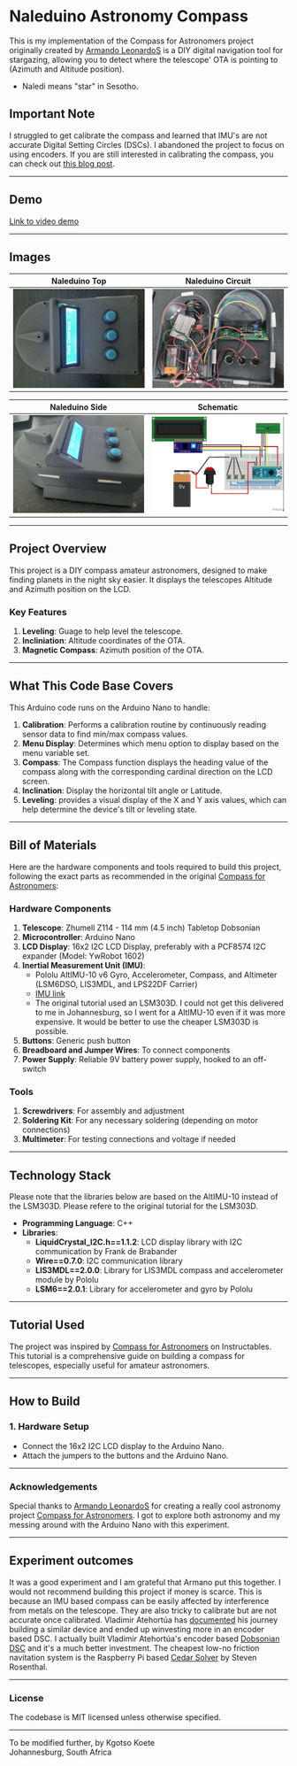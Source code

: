 # Naleduino Astronomy Compass

This is my implementation of the Compass for Astronomers project originally created by [Armando LeonardoS](https://www.instructables.com/member/Armando+LeonardoS/) is a DIY digital navigation tool for stargazing, allowing you to detect where the telescope' OTA is pointing to (Azimuth and Altitude position).

- Naledi means "star" in Sesotho.

## Important Note

I struggled to get calibrate the compass and learned that IMU's are not accurate Digital Setting Circles (DSCs). I abandoned the project to focus on using encoders. If you are still interested in calibrating the compass, you can check out [this blog post](https://sailboatinstruments.blogspot.com/2011/08/improved-magnetometer-calibration.html).

---

## Demo

[Link to video demo](https://youtube.com/shorts/odLFw2xVd5E?feature=share)

---

## Images

|        Naleduino Top         |        Naleduino Circuit         |
| :--------------------------: | :------------------------------: |
| ![](/images/compass_top.jpg) | ![](/images/compass_circuit.jpg) |

|        Naleduino Side         |         Schematic          |
| :---------------------------: | :------------------------: |
| ![](/images/compass_side.jpg) | ![](/images/schematic.jpg) |

---

## Project Overview

This project is a DIY compass amateur astronomers, designed to make finding planets in the night sky easier. It displays the telescopes Altitude and Azimuth position on the LCD.

### Key Features

1. **Leveling**: Guage to help level the telescope.
2. **Incliniation**: Altitude coordinates of the OTA.
3. **Magnetic Compass**: Azimuth position of the OTA.

---

## What This Code Base Covers

This Arduino code runs on the Arduino Nano to handle:

1. **Calibration**: Performs a calibration routine by continuously reading sensor data to find min/max compass values.
2. **Menu Display**: Determines which menu option to display based on the menu variable set.
3. **Compass**: The Compass function displays the heading value of the compass along with the corresponding cardinal direction on the LCD screen.
4. **Inclination**: Display the horizontal tilt angle or Latitude.
5. **Leveling**: provides a visual display of the X and Y axis values, which can help determine the device's tilt or leveling state.

---

## Bill of Materials

Here are the hardware components and tools required to build this project, following the exact parts as recommended in the original [Compass for Astronomers](https://www.instructables.com/Compass-for-Astronomers/):

### Hardware Components

1. **Telescope**: Zhumell Z114 - 114 mm (4.5 inch) Tabletop Dobsonian
2. **Microcontroller**: Arduino Nano
3. **LCD Display**: 16x2 I2C LCD Display, preferably with a PCF8574 I2C expander (Model: YwRobot 1602)
4. **Inertial Measurement Unit (IMU)**:
   - Pololu AltIMU-10 v6 Gyro, Accelerometer, Compass, and Altimeter (LSM6DSO, LIS3MDL, and LPS22DF Carrier)
   - [IMU link](https://www.pololu.com/product/2863)
   - The original tutorial used an LSM303D. I could not get this delivered to me in Johannesburg, so I went for a AltIMU-10 even if it was more expensive. It would be better to use the cheaper LSM303D is possible.
5. **Buttons**: Generic push button
6. **Breadboard and Jumper Wires**: To connect components
7. **Power Supply**: Reliable 9V battery power supply, hooked to an off-switch

### Tools

1. **Screwdrivers**: For assembly and adjustment
2. **Soldering Kit**: For any necessary soldering (depending on motor connections)
3. **Multimeter**: For testing connections and voltage if needed

---

## Technology Stack

Please note that the libraries below are based on the AltIMU-10 instead of the LSM303D. Please refere to the original tutorial for the LSM303D.

- **Programming Language**: C++
- **Libraries**:
  - **LiquidCrystal_I2C.h==1.1.2**: LCD display library with I2C communication by Frank de Brabander
  - **Wire==0.7.0**: I2C communication library
  - **LIS3MDL==2.0.0**: Library for LIS3MDL compass and accelerometer module by Pololu
  - **LSM6==2.0.1**: Library for accelerometer and gyro by Pololu

---

## Tutorial Used

The project was inspired by [Compass for Astronomers](https://www.instructables.com/Compass-for-Astronomers/) on Instructables. This tutorial is a comprehensive guide on building a compass for telescopes, especially useful for amateur astronomers.

---

## How to Build

### 1. Hardware Setup

- Connect the 16x2 I2C LCD display to the Arduino Nano.
- Attach the jumpers to the buttons and the Arduino Nano.

---

### Acknowledgements

Special thanks to [Armando LeonardoS](https://www.instructables.com/member/Armando+LeonardoS/) for creating a really cool astronomy project [Compass for Astronomers](https://www.instructables.com/Compass-for-Astronomers/). I got to explore both astronomy and my messing around with the Arduino Nano with this experiment.

---

## Experiment outcomes

It was a good experiment and I am grateful that Armano put this together. I would not recommend building this project if money is scarce. This is because an IMU based compass can be easily affected by interference from metals on the telescope. They are also tricky to calibrate but are not accurate once calibrated. Vladimir Atehortúa has [documented](https://github.com/vlaate/vladsc) his journey building a similar device and ended up winvesting more in an encoder based DSC. I actually built Vladimir Atehortúa's encoder based [Dobsonian DSC](https://github.com/vlaate/DobsonianDSC) and it's a much better investment. The cheapest low-no friction navitation system is the Raspberry Pi based [Cedar Solver](https://github.com/smroid/cedar-server?tab=readme-ov-file) by Steven Rosenthal.

---

### License

The codebase is MIT licensed unless otherwise specified.

---

To be modified further, by Kgotso Koete
<br/>
Johannesburg, South Africa
